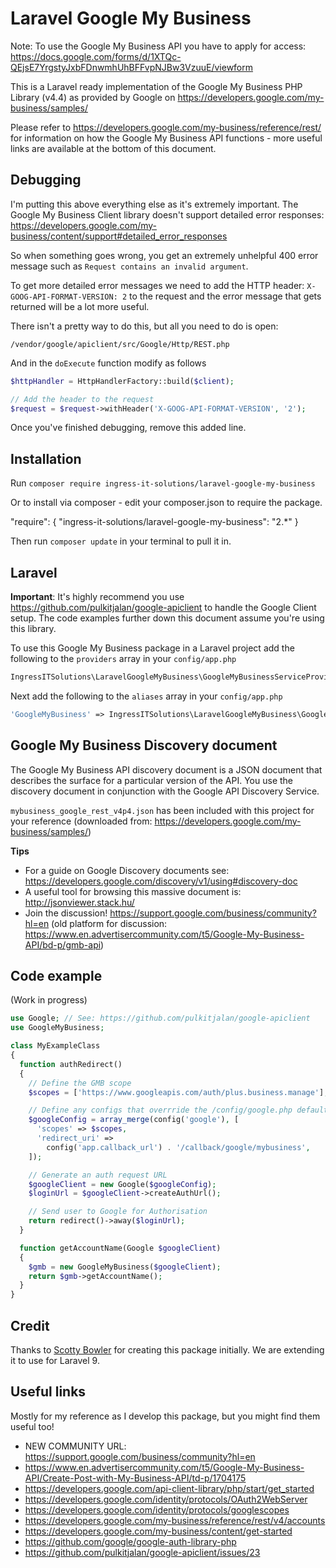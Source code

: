 # Laravel Google My Business

Note: To use the Google My Business API you have to apply for access: https://docs.google.com/forms/d/1XTQc-QEjsE7YrgstyJxbFDnwmhUhBFFvpNJBw3VzuuE/viewform

This is a Laravel ready implementation of the Google My Business PHP Library (v4.4) as provided by Google on https://developers.google.com/my-business/samples/

Please refer to https://developers.google.com/my-business/reference/rest/ for information on how the Google My Business API functions - more useful links are available at the bottom of this document.

## Debugging

I'm putting this above everything else as it's extremely important. The Google My Business Client library doesn't support detailed error responses:
https://developers.google.com/my-business/content/support#detailed_error_responses

So when something goes wrong, you get an extremely unhelpful 400 error message such as `Request contains an invalid argument`.

To get more detailed error messages we need to add the HTTP header: `X-GOOG-API-FORMAT-VERSION: 2` to the request and the error message that gets returned will be a lot more useful.

There isn't a pretty way to do this, but all you need to do is open:

`/vendor/google/apiclient/src/Google/Http/REST.php`

And in the `doExecute` function modify as follows

```php
$httpHandler = HttpHandlerFactory::build($client);

// Add the header to the request
$request = $request->withHeader('X-GOOG-API-FORMAT-VERSION', '2');
```

Once you've finished debugging, remove this added line.

## Installation

Run `composer require ingress-it-solutions/laravel-google-my-business`

Or to install via composer - edit your composer.json to require the package.

"require": {
"ingress-it-solutions/laravel-google-my-business": "2.\*"
}

Then run `composer update` in your terminal to pull it in.

## Laravel

**Important**: It's highly recommend you use https://github.com/pulkitjalan/google-apiclient to handle the Google Client setup. The code examples further down this document assume you're using this library.

To use this Google My Business package in a Laravel project add the following to the `providers` array in your `config/app.php`

```php
IngressITSolutions\LaravelGoogleMyBusiness\GoogleMyBusinessServiceProvider::class,
```

Next add the following to the `aliases` array in your `config/app.php`

```php
'GoogleMyBusiness' => IngressITSolutions\LaravelGoogleMyBusiness\GoogleMyBusiness::class
```

## Google My Business Discovery document

The Google My Business API discovery document is a JSON document that describes the surface for a particular version of the API. You use the discovery document in conjunction with the Google API Discovery Service.

`mybusiness_google_rest_v4p4.json` has been included with this project for your reference (downloaded from: https://developers.google.com/my-business/samples/)

**Tips**

- For a guide on Google Discovery documents see: https://developers.google.com/discovery/v1/using#discovery-doc
- A useful tool for browsing this massive document is: http://jsonviewer.stack.hu/
- Join the discussion! https://support.google.com/business/community?hl=en (old platform for discussion: https://www.en.advertisercommunity.com/t5/Google-My-Business-API/bd-p/gmb-api)

## Code example

(Work in progress)

```php
use Google; // See: https://github.com/pulkitjalan/google-apiclient
use GoogleMyBusiness;

class MyExampleClass
{
  function authRedirect()
  {
    // Define the GMB scope
    $scopes = ['https://www.googleapis.com/auth/plus.business.manage'];

    // Define any configs that overrride the /config/google.php defaults from pulkitjalan/google-apiclient
    $googleConfig = array_merge(config('google'), [
      'scopes' => $scopes,
      'redirect_uri' =>
        config('app.callback_url') . '/callback/google/mybusiness',
    ]);

    // Generate an auth request URL
    $googleClient = new Google($googleConfig);
    $loginUrl = $googleClient->createAuthUrl();

    // Send user to Google for Authorisation
    return redirect()->away($loginUrl);
  }

  function getAccountName(Google $googleClient)
  {
    $gmb = new GoogleMyBusiness($googleClient);
    return $gmb->getAccountName();
  }
}
```

## Credit

Thanks to [Scotty Bowler](https://github.com/scottybo) for creating this package initially. We are extending it to use for Laravel 9.

## Useful links

Mostly for my reference as I develop this package, but you might find them useful too!

- NEW COMMUNITY URL: https://support.google.com/business/community?hl=en
- https://www.en.advertisercommunity.com/t5/Google-My-Business-API/Create-Post-with-My-Business-API/td-p/1704175
- https://developers.google.com/api-client-library/php/start/get_started
- https://developers.google.com/identity/protocols/OAuth2WebServer
- https://developers.google.com/identity/protocols/googlescopes
- https://developers.google.com/my-business/reference/rest/v4/accounts
- https://developers.google.com/my-business/content/get-started
- https://github.com/google/google-auth-library-php
- https://github.com/pulkitjalan/google-apiclient/issues/23
